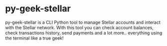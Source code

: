 # py-geek-stellar

py-geek-stellar is a CLI Python tool to manage Stellar accounts and interact with the Stellar network. With this tool you can check account balances, check transactions history, send payments and a lot more.. everything using the terminal like a true geek! 
